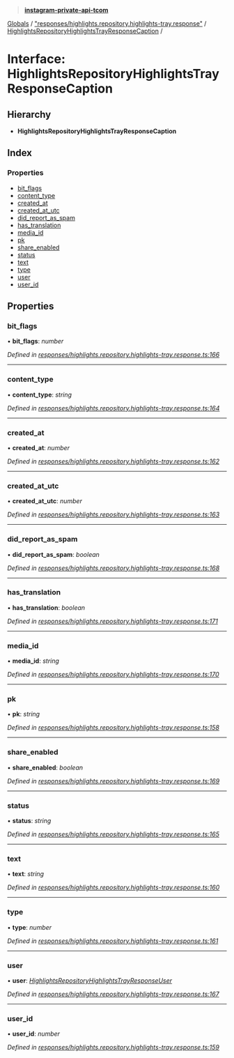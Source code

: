 > **[instagram-private-api-tcom](../README.md)**

[Globals](../README.md) / ["responses/highlights.repository.highlights-tray.response"](../modules/_responses_highlights_repository_highlights_tray_response_.md) / [HighlightsRepositoryHighlightsTrayResponseCaption](_responses_highlights_repository_highlights_tray_response_.highlightsrepositoryhighlightstrayresponsecaption.md) /

# Interface: HighlightsRepositoryHighlightsTrayResponseCaption

## Hierarchy

* **HighlightsRepositoryHighlightsTrayResponseCaption**

## Index

### Properties

* [bit_flags](_responses_highlights_repository_highlights_tray_response_.highlightsrepositoryhighlightstrayresponsecaption.md#bit_flags)
* [content_type](_responses_highlights_repository_highlights_tray_response_.highlightsrepositoryhighlightstrayresponsecaption.md#content_type)
* [created_at](_responses_highlights_repository_highlights_tray_response_.highlightsrepositoryhighlightstrayresponsecaption.md#created_at)
* [created_at_utc](_responses_highlights_repository_highlights_tray_response_.highlightsrepositoryhighlightstrayresponsecaption.md#created_at_utc)
* [did_report_as_spam](_responses_highlights_repository_highlights_tray_response_.highlightsrepositoryhighlightstrayresponsecaption.md#did_report_as_spam)
* [has_translation](_responses_highlights_repository_highlights_tray_response_.highlightsrepositoryhighlightstrayresponsecaption.md#has_translation)
* [media_id](_responses_highlights_repository_highlights_tray_response_.highlightsrepositoryhighlightstrayresponsecaption.md#media_id)
* [pk](_responses_highlights_repository_highlights_tray_response_.highlightsrepositoryhighlightstrayresponsecaption.md#pk)
* [share_enabled](_responses_highlights_repository_highlights_tray_response_.highlightsrepositoryhighlightstrayresponsecaption.md#share_enabled)
* [status](_responses_highlights_repository_highlights_tray_response_.highlightsrepositoryhighlightstrayresponsecaption.md#status)
* [text](_responses_highlights_repository_highlights_tray_response_.highlightsrepositoryhighlightstrayresponsecaption.md#text)
* [type](_responses_highlights_repository_highlights_tray_response_.highlightsrepositoryhighlightstrayresponsecaption.md#type)
* [user](_responses_highlights_repository_highlights_tray_response_.highlightsrepositoryhighlightstrayresponsecaption.md#user)
* [user_id](_responses_highlights_repository_highlights_tray_response_.highlightsrepositoryhighlightstrayresponsecaption.md#user_id)

## Properties

###  bit_flags

• **bit_flags**: *number*

*Defined in [responses/highlights.repository.highlights-tray.response.ts:166](https://github.com/cuonglnhust/instagram-private-api-tcom/blob/3e16058/src/responses/highlights.repository.highlights-tray.response.ts#L166)*

___

###  content_type

• **content_type**: *string*

*Defined in [responses/highlights.repository.highlights-tray.response.ts:164](https://github.com/cuonglnhust/instagram-private-api-tcom/blob/3e16058/src/responses/highlights.repository.highlights-tray.response.ts#L164)*

___

###  created_at

• **created_at**: *number*

*Defined in [responses/highlights.repository.highlights-tray.response.ts:162](https://github.com/cuonglnhust/instagram-private-api-tcom/blob/3e16058/src/responses/highlights.repository.highlights-tray.response.ts#L162)*

___

###  created_at_utc

• **created_at_utc**: *number*

*Defined in [responses/highlights.repository.highlights-tray.response.ts:163](https://github.com/cuonglnhust/instagram-private-api-tcom/blob/3e16058/src/responses/highlights.repository.highlights-tray.response.ts#L163)*

___

###  did_report_as_spam

• **did_report_as_spam**: *boolean*

*Defined in [responses/highlights.repository.highlights-tray.response.ts:168](https://github.com/cuonglnhust/instagram-private-api-tcom/blob/3e16058/src/responses/highlights.repository.highlights-tray.response.ts#L168)*

___

###  has_translation

• **has_translation**: *boolean*

*Defined in [responses/highlights.repository.highlights-tray.response.ts:171](https://github.com/cuonglnhust/instagram-private-api-tcom/blob/3e16058/src/responses/highlights.repository.highlights-tray.response.ts#L171)*

___

###  media_id

• **media_id**: *string*

*Defined in [responses/highlights.repository.highlights-tray.response.ts:170](https://github.com/cuonglnhust/instagram-private-api-tcom/blob/3e16058/src/responses/highlights.repository.highlights-tray.response.ts#L170)*

___

###  pk

• **pk**: *string*

*Defined in [responses/highlights.repository.highlights-tray.response.ts:158](https://github.com/cuonglnhust/instagram-private-api-tcom/blob/3e16058/src/responses/highlights.repository.highlights-tray.response.ts#L158)*

___

###  share_enabled

• **share_enabled**: *boolean*

*Defined in [responses/highlights.repository.highlights-tray.response.ts:169](https://github.com/cuonglnhust/instagram-private-api-tcom/blob/3e16058/src/responses/highlights.repository.highlights-tray.response.ts#L169)*

___

###  status

• **status**: *string*

*Defined in [responses/highlights.repository.highlights-tray.response.ts:165](https://github.com/cuonglnhust/instagram-private-api-tcom/blob/3e16058/src/responses/highlights.repository.highlights-tray.response.ts#L165)*

___

###  text

• **text**: *string*

*Defined in [responses/highlights.repository.highlights-tray.response.ts:160](https://github.com/cuonglnhust/instagram-private-api-tcom/blob/3e16058/src/responses/highlights.repository.highlights-tray.response.ts#L160)*

___

###  type

• **type**: *number*

*Defined in [responses/highlights.repository.highlights-tray.response.ts:161](https://github.com/cuonglnhust/instagram-private-api-tcom/blob/3e16058/src/responses/highlights.repository.highlights-tray.response.ts#L161)*

___

###  user

• **user**: *[HighlightsRepositoryHighlightsTrayResponseUser](_responses_highlights_repository_highlights_tray_response_.highlightsrepositoryhighlightstrayresponseuser.md)*

*Defined in [responses/highlights.repository.highlights-tray.response.ts:167](https://github.com/cuonglnhust/instagram-private-api-tcom/blob/3e16058/src/responses/highlights.repository.highlights-tray.response.ts#L167)*

___

###  user_id

• **user_id**: *number*

*Defined in [responses/highlights.repository.highlights-tray.response.ts:159](https://github.com/cuonglnhust/instagram-private-api-tcom/blob/3e16058/src/responses/highlights.repository.highlights-tray.response.ts#L159)*